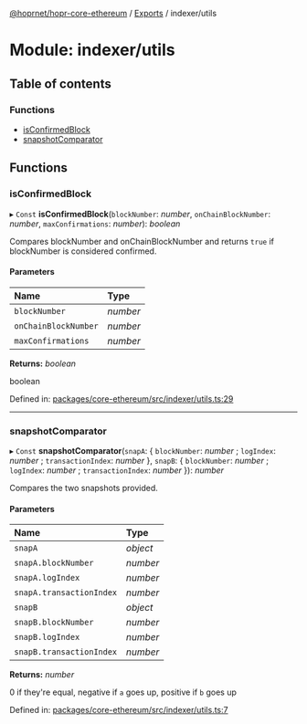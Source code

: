 [@hoprnet/hopr-core-ethereum](../README.md) / [Exports](../modules.md) / indexer/utils

# Module: indexer/utils

## Table of contents

### Functions

- [isConfirmedBlock](indexer_utils.md#isconfirmedblock)
- [snapshotComparator](indexer_utils.md#snapshotcomparator)

## Functions

### isConfirmedBlock

▸ `Const` **isConfirmedBlock**(`blockNumber`: *number*, `onChainBlockNumber`: *number*, `maxConfirmations`: *number*): *boolean*

Compares blockNumber and onChainBlockNumber and returns `true`
if blockNumber is considered confirmed.

#### Parameters

| Name | Type |
| :------ | :------ |
| `blockNumber` | *number* |
| `onChainBlockNumber` | *number* |
| `maxConfirmations` | *number* |

**Returns:** *boolean*

boolean

Defined in: [packages/core-ethereum/src/indexer/utils.ts:29](https://github.com/hoprnet/hoprnet/blob/448a47a/packages/core-ethereum/src/indexer/utils.ts#L29)

___

### snapshotComparator

▸ `Const` **snapshotComparator**(`snapA`: { `blockNumber`: *number* ; `logIndex`: *number* ; `transactionIndex`: *number*  }, `snapB`: { `blockNumber`: *number* ; `logIndex`: *number* ; `transactionIndex`: *number*  }): *number*

Compares the two snapshots provided.

#### Parameters

| Name | Type |
| :------ | :------ |
| `snapA` | *object* |
| `snapA.blockNumber` | *number* |
| `snapA.logIndex` | *number* |
| `snapA.transactionIndex` | *number* |
| `snapB` | *object* |
| `snapB.blockNumber` | *number* |
| `snapB.logIndex` | *number* |
| `snapB.transactionIndex` | *number* |

**Returns:** *number*

0 if they're equal, negative if `a` goes up, positive if `b` goes up

Defined in: [packages/core-ethereum/src/indexer/utils.ts:7](https://github.com/hoprnet/hoprnet/blob/448a47a/packages/core-ethereum/src/indexer/utils.ts#L7)
